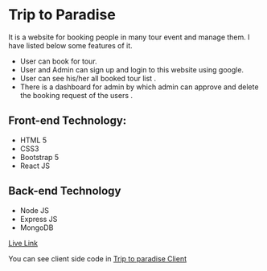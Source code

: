 # Trip to Paradise 
It is a website for booking people in many tour event and manage them. I have listed below some features of it. 

- User can book for tour. 
- User and Admin can sign up and login to this website using google. 
- User can see his/her all booked tour list .
- There is a dashboard for admin by which admin can approve and delete the booking request of the users .

## Front-end Technology: 
- HTML 5
- CSS3
- Bootstrap 5
- React JS

## Back-end Technology
- Node JS
- Express JS
- MongoDB

[Live Link](https://trip-to-paradisee.web.app/)

You can see client side code in [Trip to paradise Client](https://github.com/DebabrataSaha-570/Trip-to-Paradise-Client)

